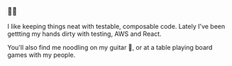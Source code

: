### 👨‍💻

I like keeping things neat with testable, composable code. Lately I've been gettting my hands dirty with testing, AWS and React.


You'll also find me noodling on my guitar 🎸, or at a table playing board games with my people. 
